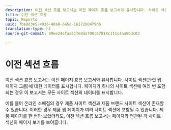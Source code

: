 ```yaml
---
description: 이전 섹션 흐름 보고서는 이전 페이지 흐름 보고서와 유사합니다. 사이트 섹션(관련 웹 페이지 그룹)에 대한 데이터를 표시합니다. 페이지가 하나의 사이트 섹션에 여러 번 포함되는 경우 이 보고서는 모든 사이트 섹션의 데이터를 표시합니다.
title: 이전 섹션 흐름
topic: Reports
uuid: 7be8d3e5-4936-40a0-845c-1617208479d6
translation-type: ht
source-git-commit: 99ee24efaa517e8da700c67818c111c4aa90dc02

---
```



# 이전 섹션 흐름

이전 섹션 흐름 보고서는 이전 페이지 흐름 보고서와 유사합니다. 사이트 섹션(관련 웹 페이지 그룹)에 대한 데이터를 표시합니다. 페이지가 하나의 사이트 섹션에 여러 번 포함되는 경우 이 보고서는 모든 사이트 섹션의 데이터를 표시합니다.

예를 들어 온라인 소매점의 경우 제품 사이트 섹션과 제품 브랜드 사이트 섹션이 존재할 수 있습니다. 이러한 경우 제품 웹 페이지가 여러 사이트 섹션에 포함될 수 있습니다. 제품 페이지를 한 번만 보았더라도, 이전 섹션 흐름 보고서는 페이지와 연관된 각 사이트 섹션의 페이지 보기를 보여줍니다.
